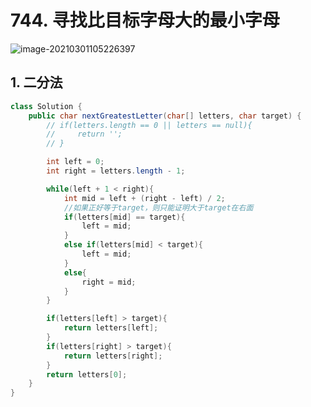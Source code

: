 # 744. 寻找比目标字母大的最小字母

![image-20210301105226397](https://raw.githubusercontent.com/TWDH/Leetcode-From-Zero/pictures/img/image-20210301105226397.png)

## 1. 二分法

```java
class Solution {
    public char nextGreatestLetter(char[] letters, char target) {
        // if(letters.length == 0 || letters == null){
        //     return '';
        // }

        int left = 0;
        int right = letters.length - 1;

        while(left + 1 < right){
            int mid = left + (right - left) / 2;
            //如果正好等于target，则只能证明大于target在右面
            if(letters[mid] == target){
                left = mid;
            }
            else if(letters[mid] < target){
                left = mid;
            }
            else{
                right = mid;
            }
        }

        if(letters[left] > target){
            return letters[left];
        }
        if(letters[right] > target){
            return letters[right];
        }
        return letters[0];
    }
}
```

